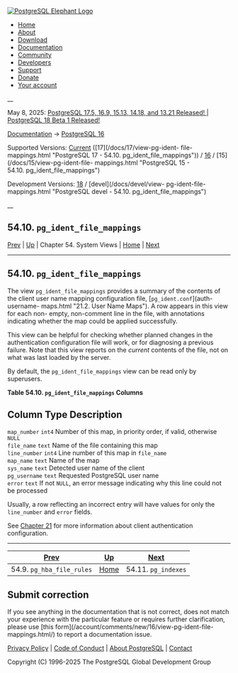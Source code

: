 [ ![PostgreSQL Elephant Logo](/media/img/about/press/elephant.png) ](/)

  * [Home](/ "Home")
  * [About](/about/ "About")
  * [Download](/download/ "Download")
  * [Documentation](/docs/ "Documentation")
  * [Community](/community/ "Community")
  * [Developers](/developer/ "Developers")
  * [Support](/support/ "Support")
  * [Donate](/about/donate/ "Donate")
  * [Your account](/account/ "Your account")

__

May 8, 2025: [ PostgreSQL 17.5, 16.9, 15.13, 14.18, and 13.21 Released! ](/about/news/postgresql-175-169-1513-1418-and-1321-released-3072/) | [ PostgreSQL 18 Beta 1 Released! ](/about/news/postgresql-18-beta-1-released-3070/)

[Documentation](/docs/ "Documentation") -> [PostgreSQL
16](/docs/16/index.html)

Supported Versions: [Current](/docs/current/view-pg-ident-file-mappings.html
"PostgreSQL 17 - 54.10. pg_ident_file_mappings") ([17](/docs/17/view-pg-ident-
file-mappings.html "PostgreSQL 17 - 54.10. pg_ident_file_mappings")) /
[16](/docs/16/view-pg-ident-file-mappings.html "PostgreSQL 16 -
54.10. pg_ident_file_mappings") / [15](/docs/15/view-pg-ident-file-
mappings.html "PostgreSQL 15 - 54.10. pg_ident_file_mappings")

Development Versions: [18](/docs/18/view-pg-ident-file-mappings.html
"PostgreSQL 18 - 54.10. pg_ident_file_mappings") / [devel](/docs/devel/view-
pg-ident-file-mappings.html "PostgreSQL devel -
54.10. pg_ident_file_mappings")

__

54.10. `pg_ident_file_mappings`  
---  
[Prev](view-pg-hba-file-rules.html "54.9. pg_hba_file_rules")  | [Up](views.html "Chapter 54. System Views") | Chapter 54. System Views | [Home](index.html "PostgreSQL 16.9 Documentation") |  [Next](view-pg-indexes.html "54.11. pg_indexes")  
  
* * *

## 54.10. `pg_ident_file_mappings` #

The view `pg_ident_file_mappings` provides a summary of the contents of the
client user name mapping configuration file, [`pg_ident.conf`](auth-username-
maps.html "21.2. User Name Maps"). A row appears in this view for each non-
empty, non-comment line in the file, with annotations indicating whether the
map could be applied successfully.

This view can be helpful for checking whether planned changes in the
authentication configuration file will work, or for diagnosing a previous
failure. Note that this view reports on the _current_ contents of the file,
not on what was last loaded by the server.

By default, the `pg_ident_file_mappings` view can be read only by superusers.

**Table  54.10. `pg_ident_file_mappings` Columns**

Column Type Description  
---  
`map_number` `int4` Number of this map, in priority order, if valid, otherwise
`NULL`  
`file_name` `text` Name of the file containing this map  
`line_number` `int4` Line number of this map in `file_name`  
`map_name` `text` Name of the map  
`sys_name` `text` Detected user name of the client  
`pg_username` `text` Requested PostgreSQL user name  
`error` `text` If not `NULL`, an error message indicating why this line could
not be processed  
  
  

Usually, a row reflecting an incorrect entry will have values for only the
`line_number` and `error` fields.

See [Chapter 21](client-authentication.html "Chapter 21. Client
Authentication") for more information about client authentication
configuration.

* * *

[Prev](view-pg-hba-file-rules.html "54.9. pg_hba_file_rules")  | [Up](views.html "Chapter 54. System Views") |  [Next](view-pg-indexes.html "54.11. pg_indexes")  
---|---|---  
54.9. `pg_hba_file_rules`  | [Home](index.html "PostgreSQL 16.9 Documentation") |  54.11. `pg_indexes`  
  
## Submit correction

If you see anything in the documentation that is not correct, does not match
your experience with the particular feature or requires further clarification,
please use [this form](/account/comments/new/16/view-pg-ident-file-
mappings.html/) to report a documentation issue.

[Privacy Policy](/about/privacypolicy) | [Code of Conduct](/about/policies/coc/) | [About PostgreSQL](/about/) | [Contact](/about/contact/)  

Copyright (C) 1996-2025 The PostgreSQL Global Development Group

